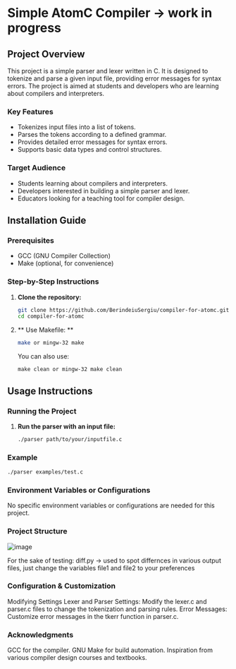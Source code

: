 # Simple AtomC Compiler -> work in progress

## Project Overview

This project is a simple parser and lexer written in C. It is designed to tokenize and parse a given input file, providing error messages for syntax errors. The project is aimed at students and developers who are learning about compilers and interpreters.

### Key Features

- Tokenizes input files into a list of tokens.
- Parses the tokens according to a defined grammar.
- Provides detailed error messages for syntax errors.
- Supports basic data types and control structures.

### Target Audience

- Students learning about compilers and interpreters.
- Developers interested in building a simple parser and lexer.
- Educators looking for a teaching tool for compiler design.

## Installation Guide

### Prerequisites

- GCC (GNU Compiler Collection)
- Make (optional, for convenience)

### Step-by-Step Instructions

1. **Clone the repository:**
    ```sh
    git clone https://github.com/BerindeiuSergiu/compiler-for-atomc.git
    cd compiler-for-atomc
    ```

2. ** Use Makefile: **
    ```sh
    make or mingw-32 make
    ```
   You can also use:
   ```
   make clean or mingw-32 make clean
    ```
## Usage Instructions

### Running the Project

1. **Run the parser with an input file:**
    ```sh
    ./parser path/to/your/inputfile.c
    ```

### Example

```sh
./parser examples/test.c
```

### Environment Variables or Configurations
No specific environment variables or configurations are needed for this project.

### Project Structure

![image](https://github.com/user-attachments/assets/e4c9a01c-232c-41a3-bffd-4b5e69999701)

For the sake of testing: diff.py -> used to spot differnces in various output files, just change the variables file1 and file2 to your preferences

### Configuration & Customization
Modifying Settings
Lexer and Parser Settings: Modify the lexer.c and parser.c files to change the tokenization and parsing rules.
Error Messages: Customize error messages in the tkerr function in parser.c.


### Acknowledgments
GCC for the compiler.
GNU Make for build automation.
Inspiration from various compiler design courses and textbooks.
